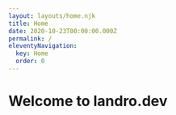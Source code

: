 ```yaml
---
layout: layouts/home.njk
title: Home
date: 2020-10-23T00:00:00.000Z
permalink: /
eleventyNavigation:
  key: Home
  order: 0
---
```


# Welcome to landro.dev
